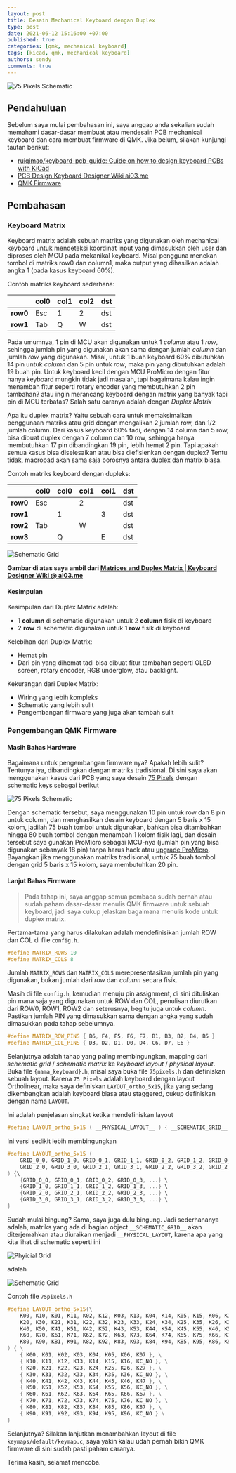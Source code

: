 ```yaml
---
layout: post
title: Desain Mechanical Keyboard dengan Duplex
type: post
date: 2021-06-12 15:16:00 +07:00
published: true
categories: [qmk, mechanical keyboard]
tags: [kicad, qmk, mechanical keyboard]
authors: sendy
comments: true
---
```


![75 Pixels Schematic](./75pixels-sch.png)

## Pendahuluan

Sebelum saya mulai pembahasan ini, saya anggap anda sekalian sudah memahami dasar-dasar membuat atau mendesain PCB mechanical keyboard dan cara membuat firmware di QMK. <!--truncate--> Jika belum, silakan kunjungi tautan berikut:

- [ruiqimao/keyboard-pcb-guide: Guide on how to design keyboard PCBs with KiCad](https://github.com/ruiqimao/keyboard-pcb-guide)
- [PCB Design Keyboard Designer Wiki ai03.me](https://wiki.ai03.com/books/pcb-design)
- [QMK Firmware](https://docs.qmk.fm/#/)

## Pembahasan

### Keyboard Matrix

Keyboard matrix adalah sebuah matriks yang digunakan oleh mechanical keyboard untuk mendeteksi koordinat input yang dimasukkan oleh user dan diproses oleh MCU pada mekanikal keyboard. Misal pengguna menekan tombol di matriks row0 dan column1, maka output yang dihasilkan adalah angka 1 (pada kasus keyboard 60%).

Contoh matriks keyboard sederhana:

|          | **col0** | **col1** | **col2** | **dst** |
|----------|----------|----------|----------|---------|
| **row0** |   Esc    |    1     |    2     |   dst   |
| **row1** |   Tab    |    Q     |    W     |   dst   |

Pada umumnya, 1 pin di MCU akan digunakan untuk 1 *column* atau 1 *row*, sehingga jumlah pin yang digunakan akan sama dengan jumlah *column* dan jumlah *row* yang digunakan. Misal, untuk 1 buah keyboard 60% dibutuhkan 14 pin untuk *column* dan 5 pin untuk *row*, maka pin yang dibutuhkan adalah 19 buah pin. Untuk keyboard kecil dengan MCU ProMicro dengan fitur hanya keyboard mungkin tidak jadi masalah, tapi bagaimana kalau ingin menambah fitur seperti rotary encoder yang membutuhkan 2 pin tambahan? atau ingin merancang keyboard dengan matrix yang banyak tapi pin di MCU terbatas? Salah satu caranya adalah dengan *Duplex Matrix*

Apa itu duplex matrix? Yaitu sebuah cara untuk memaksimalkan penggunaan matriks atau grid dengan mengalikan 2 jumlah row, dan 1/2 jumlah column. Dari kasus keyboard 60% tadi, dengan 14 column dan 5 row, bisa dibuat duplex dengan 7 column dan 10 row, sehingga hanya membutuhkan 17 pin dibandingkan 19 pin, lebih hemat 2 pin. Tapi apakah semua kasus bisa diselesaikan atau bisa diefisienkan dengan duplex? Tentu tidak, macropad akan sama saja borosnya antara duplex dan matrix biasa.

Contoh matriks keyboard dengan dupleks:

|          | **col0** | **col0** | **col1** | **col1** | **dst** |
|----------|----------|----------|----------|----------|---------|
| **row0** |   Esc    |          |    2     |          |   dst   |
| **row1** |          |    1     |          |    3     |   dst   |
| **row2** |   Tab    |          |    W     |          |   dst   |
| **row3** |          |    Q     |          |    E     |   dst   |

![Schematic Grid](./keyboard-grids.png)

**Gambar di atas saya ambil dari [Matrices and Duplex Matrix | Keyboard Designer Wiki @ ai03.me](https://wiki.ai03.com/books/pcb-design/page/matrices-and-duplex-matrix)**

#### Kesimpulan

Kesimpulan dari Duplex Matrix adalah:
- 1 **column** di schematic digunakan untuk 2 **column** fisik di keyboard
- 2 **row** di schematic digunakan untuk 1 **row** fisik di keyboard

Kelebihan dari Duplex Matrix:
- Hemat pin
- Dari pin yang dihemat tadi bisa dibuat fitur tambahan seperti OLED screen, rotary encoder, RGB underglow, atau backlight.

Kekurangan dari Duplex Matrix:
- Wiring yang lebih kompleks
- Schematic yang lebih sulit
- Pengembangan firmware yang juga akan tambah sulit

### Pengembangan QMK Firmware

#### Masih Bahas Hardware

Bagaimana untuk pengembangan firmware nya? Apakah lebih sulit? Tentunya iya, dibandingkan dengan matriks tradisional. Di sini saya akan menggunakan kasus dari PCB yang saya desain [75 Pixels](https://github.com/sendyyeah/75-pixels) dengan schematic keys sebagai berikut

![75 Pixels Schematic](./75pixels-sch.png)

Dengan schematic tersebut, saya menggunakan 10 pin untuk row dan 8 pin untuk column, dan menghasilkan desain keyboard dengan 5 baris x 15 kolom, jadilah 75 buah tombol untuk digunakan, bahkan bisa ditambahkan hingga 80 buah tombol dengan menambah 1 kolom fisik lagi, dan desain tersebut saya gunakan ProMicro sebagai MCU-nya (jumlah pin yang bisa digunakan sebanyak 18 pin) tanpa harus hack atau [upgrade ProMicro](https://golem.hu/guide/pro-micro-upgrade/). Bayangkan jika menggunakan matriks tradisional, untuk 75 buah tombol dengan grid 5 baris x 15 kolom, saya membutuhkan 20 pin.

#### Lanjut Bahas Firmware

> Pada tahap ini, saya anggap semua pembaca sudah pernah atau sudah paham dasar-dasar menulis QMK firmware untuk sebuah keyboard, jadi saya cukup jelaskan bagaimana menulis kode untuk duplex matrix.

Pertama-tama yang harus dilakukan adalah mendefinisikan jumlah ROW dan COL di file `config.h`.

```cpp title="config.h"
#define MATRIX_ROWS 10
#define MATRIX_COLS 8
```

Jumlah `MATRIX_ROWS` dan `MATRIX_COLS` merepresentasikan jumlah pin yang digunakan, bukan jumlah dari *row* dan *column* secara fisik.

Masih di file `config.h`, kemudian menuju pin assignment, di sini dituliskan pin mana saja yang digunakan untuk ROW dan COL, penulisan diurutkan dari ROW0, ROW1, ROW2 dan seterusnya, begitu juga untuk *column*. Pastikan jumlah PIN yang dimasukkan sama dengan angka yang sudah dimasukkan pada tahap sebelumnya.

```cpp title="config.h"
#define MATRIX_ROW_PINS { B6, F4, F5, F6, F7, B1, B3, B2, B4, B5 }
#define MATRIX_COL_PINS { D3, D2, D1, D0, D4, C6, D7, E6 }
```

Selanjutnya adalah tahap yang paling membingungkan, mapping dari *schematic grid* / *schematic matrix* ke *keyboard layout* / *physical layout*. Buka file `{nama_keyboard}.h`, misal saya buka file `75pixels.h` dan definiskan sebuah layout. Karena `75 Pixels` adalah keyboard dengan layout Ortholinear, maka saya definiskan `LAYOUT_ortho_5x15`, jika yang sedang dikembangkan adalah keyboard biasa atau staggered, cukup definiskan dengan nama `LAYOUT`.

Ini adalah penjelasan singkat ketika mendefiniskan layout

```cpp title="75pixels.h"
#define LAYOUT_ortho_5x15 ( __PHYSICAL_LAYOUT__ ) { __SCHEMATIC_GRID__ }
```

Ini versi sedikit lebih membingungkan

```cpp
#define LAYOUT_ortho_5x15 (
    GRID_0_0, GRID_1_0, GRID_0_1, GRID_1_1, GRID_0_2, GRID_1_2, GRID_0_3, GRID_1_3, ... \
    GRID_2_0, GRID_3_0, GRID_2_1, GRID_3_1, GRID_2_2, GRID_3_2, GRID_2_3, GRID_3_3, ... \
) {\
    {GRID_0_0, GRID_0_1, GRID_0_2, GRID_0_3, ...} \
    {GRID_1_0, GRID_1_1, GRID_1_2, GRID_1_3, ...} \
    {GRID_2_0, GRID_2_1, GRID_2_2, GRID_2_3, ...} \
    {GRID_3_0, GRID_3_1, GRID_3_2, GRID_3_3, ...} \
}
```

Sudah mulai bingung? Sama, saya juga dulu bingung. Jadi sederhananya adalah, matriks yang ada di bagian object `__SCHEMATIC_GRID__` akan diterjemahkan atau diuraikan menjadi `__PHYSICAL_LAYOUT`, karena apa yang kita lihat di schematic seperti ini

![Phyicial Grid](./physical-grid.png)

adalah

![Schematic Grid](./schematic-grid.png)

Contoh file `75pixels.h`

```cpp title="75pixels.h"
#define LAYOUT_ortho_5x15(\
    K00, K10, K01, K11, K02, K12, K03, K13, K04, K14, K05, K15, K06, K16, K07, \
    K20, K30, K21, K31, K22, K32, K23, K33, K24, K34, K25, K35, K26, K36, K27, \
    K40, K50, K41, K51, K42, K52, K43, K53, K44, K54, K45, K55, K46, K56, K47, \
    K60, K70, K61, K71, K62, K72, K63, K73, K64, K74, K65, K75, K66, K76, K67, \
    K80, K90, K81, K91, K82, K92, K83, K93, K84, K94, K85, K95, K86, K96, K87 \
) { \
    { K00, K01, K02, K03, K04, K05, K06, K07 }, \
    { K10, K11, K12, K13, K14, K15, K16, KC_NO }, \
    { K20, K21, K22, K23, K24, K25, K26, K27 }, \
    { K30, K31, K32, K33, K34, K35, K36, KC_NO }, \
    { K40, K41, K42, K43, K44, K45, K46, K47 }, \
    { K50, K51, K52, K53, K54, K55, K56, KC_NO }, \
    { K60, K61, K62, K63, K64, K65, K66, K67 }, \
    { K70, K71, K72, K73, K74, K75, K76, KC_NO }, \
    { K80, K81, K82, K83, K84, K85, K86, K87 }, \
    { K90, K91, K92, K93, K94, K95, K96, KC_NO } \
}
```

Selanjutnya? Silakan lanjutkan menambahkan layout di file `keymaps/default/keymap.c`, saya yakin kalau udah pernah bikin QMK firmware di sini sudah pasti paham caranya.

Terima kasih, selamat mencoba.
